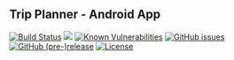 ## Trip Planner - Android App

[![Build Status](https://circleci.com/gh/amrabed/Skeleton.svg?style=shield)](https://circleci.com/gh/amrabed/TripPlan)
[![](https://sonarcloud.io/api/project_badges/measure?project=amrabed_TripPlan&metric=alert_status)](https://sonarcloud.io/dashboard?id=amrabed_TripPlan)
[![Known Vulnerabilities](https://snyk.io/test/github/amrabed/TripPlan/badge.svg?targetFile=app%2Fbuild.gradle)](https://snyk.io/test/github/amrabed/TripPlan?targetFile=app%2Fbuild.gradle)
[![GitHub issues](https://img.shields.io/github/issues/amrabed/TripPlan.svg)](https://github.com/amrabed/TripPlan/issues)
[![GitHub (pre-)release](https://img.shields.io/github/release/amrabed/TripPlan/all.svg)](https://github.com/amrabed/TripPlan/releases)
[![License](https://img.shields.io/badge/license-MIT-blue.svg)](LICENSE)

